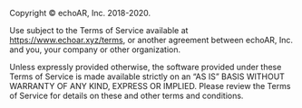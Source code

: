 Copyright © echoAR, Inc. 2018-2020. 

Use subject to the Terms of Service available at https://www.echoar.xyz/terms, or another agreement between echoAR, Inc. and you, your company or other organization.

Unless expressly provided otherwise, the software provided under these Terms of Service is made available strictly on an “AS IS” BASIS WITHOUT WARRANTY OF ANY KIND, EXPRESS OR IMPLIED. Please review the Terms of Service for details on these and other terms and conditions.